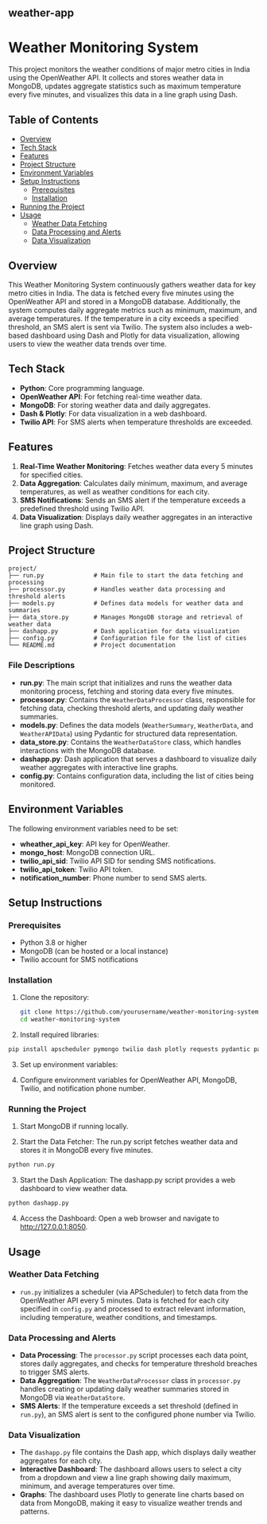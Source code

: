 ## weather-app

# Weather Monitoring System

This project monitors the weather conditions of major metro cities in India using the OpenWeather API. It collects and stores weather data in MongoDB, updates aggregate statistics such as maximum temperature every five minutes, and visualizes this data in a line graph using Dash.

## Table of Contents

- [Overview](#overview)
- [Tech Stack](#tech-stack)
- [Features](#features)
- [Project Structure](#project-structure)
- [Environment Variables](#environment-variables)
- [Setup Instructions](#setup-instructions)
  - [Prerequisites](#prerequisites)
  - [Installation](#installation)
- [Running the Project](#running-the-project)
- [Usage](#usage)
  - [Weather Data Fetching](#weather-data-fetching)
  - [Data Processing and Alerts](#data-processing-and-alerts)
  - [Data Visualization](#data-visualization)

## Overview

This Weather Monitoring System continuously gathers weather data for key metro cities in India. The data is fetched every five minutes using the OpenWeather API and stored in a MongoDB database. Additionally, the system computes daily aggregate metrics such as minimum, maximum, and average temperatures. If the temperature in a city exceeds a specified threshold, an SMS alert is sent via Twilio. The system also includes a web-based dashboard using Dash and Plotly for data visualization, allowing users to view the weather data trends over time.

## Tech Stack

- **Python**: Core programming language.
- **OpenWeather API**: For fetching real-time weather data.
- **MongoDB**: For storing weather data and daily aggregates.
- **Dash & Plotly**: For data visualization in a web dashboard.
- **Twilio API**: For SMS alerts when temperature thresholds are exceeded.

## Features

1. **Real-Time Weather Monitoring**: Fetches weather data every 5 minutes for specified cities.
2. **Data Aggregation**: Calculates daily minimum, maximum, and average temperatures, as well as weather conditions for each city.
3. **SMS Notifications**: Sends an SMS alert if the temperature exceeds a predefined threshold using Twilio API.
4. **Data Visualization**: Displays daily weather aggregates in an interactive line graph using Dash.

## Project Structure

```
project/
├── run.py              # Main file to start the data fetching and processing
├── processor.py        # Handles weather data processing and threshold alerts
├── models.py           # Defines data models for weather data and summaries
├── data_store.py       # Manages MongoDB storage and retrieval of weather data
├── dashapp.py          # Dash application for data visualization
├── config.py           # Configuration file for the list of cities
└── README.md           # Project documentation
```

### File Descriptions

- **run.py**: The main script that initializes and runs the weather data monitoring process, fetching and storing data every five minutes.
- **processor.py**: Contains the `WeatherDataProcessor` class, responsible for fetching data, checking threshold alerts, and updating daily weather summaries.
- **models.py**: Defines the data models (`WeatherSummary`, `WeatherData`, and `WeatherAPIData`) using Pydantic for structured data representation.
- **data_store.py**: Contains the `WeatherDataStore` class, which handles interactions with the MongoDB database.
- **dashapp.py**: Dash application that serves a dashboard to visualize daily weather aggregates with interactive line graphs.
- **config.py**: Contains configuration data, including the list of cities being monitored.

## Environment Variables

The following environment variables need to be set:

- **wheather_api_key**: API key for OpenWeather.
- **mongo_host**: MongoDB connection URL.
- **twilio_api_sid**: Twilio API SID for sending SMS notifications.
- **twilio_api_token**: Twilio API token.
- **notification_number**: Phone number to send SMS alerts.

## Setup Instructions

### Prerequisites

- Python 3.8 or higher
- MongoDB (can be hosted or a local instance)
- Twilio account for SMS notifications

### Installation

1. Clone the repository:

   ```bash
   git clone https://github.com/yourusername/weather-monitoring-system.git
   cd weather-monitoring-system
2. Install required libraries:

  ```bash
pip install apscheduler pymongo twilio dash plotly requests pydantic pandas
```

3. Set up environment variables:

4. Configure environment variables for OpenWeather API, MongoDB, Twilio, and notification phone number.

### Running the Project

1. Start MongoDB if running locally.

2. Start the Data Fetcher: The run.py script fetches weather data and stores it in MongoDB every five minutes.
```bash
python run.py
```
3. Start the Dash Application: The dashapp.py script provides a web dashboard to view weather data.
```bash
python dashapp.py
```
4. Access the Dashboard: Open a web browser and navigate to http://127.0.0.1:8050.

## Usage

### Weather Data Fetching

- `run.py` initializes a scheduler (via APScheduler) to fetch data from the OpenWeather API every 5 minutes. Data is fetched for each city specified in `config.py` and processed to extract relevant information, including temperature, weather conditions, and timestamps.

### Data Processing and Alerts

- **Data Processing**: The `processor.py` script processes each data point, stores daily aggregates, and checks for temperature threshold breaches to trigger SMS alerts.
- **Data Aggregation**: The `WeatherDataProcessor` class in `processor.py` handles creating or updating daily weather summaries stored in MongoDB via `WeatherDataStore`.
- **SMS Alerts**: If the temperature exceeds a set threshold (defined in `run.py`), an SMS alert is sent to the configured phone number via Twilio.

### Data Visualization

- The `dashapp.py` file contains the Dash app, which displays daily weather aggregates for each city.
- **Interactive Dashboard**: The dashboard allows users to select a city from a dropdown and view a line graph showing daily maximum, minimum, and average temperatures over time.
- **Graphs**: The dashboard uses Plotly to generate line charts based on data from MongoDB, making it easy to visualize weather trends and patterns.



